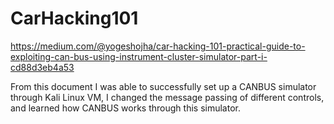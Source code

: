 # CarHacking101

https://medium.com/@yogeshojha/car-hacking-101-practical-guide-to-exploiting-can-bus-using-instrument-cluster-simulator-part-i-cd88d3eb4a53

From this document I was able to successfully set up a CANBUS simulator through Kali Linux VM, 
I changed the message passing of different controls, and learned how CANBUS works through this simulator.
